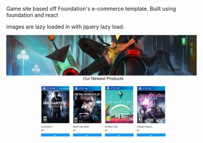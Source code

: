 Game site based off Foundation's e-commerce template. Built using foundation and react

images are lazy loaded in with jquery lazy load.

![Alt text](screenshot.png)
